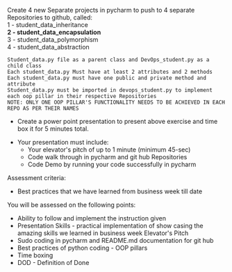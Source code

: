 Create 4 new Separate projects in pycharm to push to 4 separate Repositories to github, called:  
1 - student_data_inheritance  
**2 - student_data_encapsulation**  
3 - student_data_polymorphism    
4 - student_data_abstraction   

```Create two python files and one READEME.md in each Repository
Student_data.py file as a parent class and DevOps_student.py as a child class
Each student_data.py Must have at least 2 attributes and 2 methods
Each student_data.py must have one public and private method and attribute
Student_data.py must be imported in devops_student.py to implement each oop pillar in their respective Repositories
NOTE: ONLY ONE OOP PILLAR'S FUNCTIONALITY NEEDS TO BE ACHIEVED IN EACH REPO AS PER THEIR NAMES
```
* Create a power point presentation to present above exercise and time box it for 5 minutes total.
- Your presentation must include:
    - Your elevator's pitch of up to 1 minute (minimum 45-sec)
   - Code walk through in pycharm and git hub Repositories
    - Code Demo by running your code successfully in pycharm

Assessment criteria:
- Best practices that we have learned from business week till date

You will be assessed on the following points:
- Ability to follow and implement the instruction given
- Presentation Skills - practical implementation of show casing the amazing skills we learned in business week
Elevator's Pitch
- Sudo coding in pycharm and README.md documentation for git hub
- Best practices of python coding - OOP pillars
- Time boxing
- DOD - Definition of Done